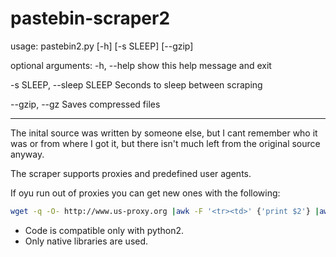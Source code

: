 # pastebin-scraper2
usage: pastebin2.py [-h] [-s SLEEP] [--gzip]

optional arguments:
  -h, --help                  show this help message and exit

  -s SLEEP, --sleep SLEEP     Seconds to sleep between scraping

  --gzip, --gz                Saves compressed files

-----------------------------------------------------------------------------
The inital source was written by someone else, but I cant remember who it was
or from where I got it, but there isn't much left from the original source
anyway.

The scraper supports proxies and predefined user agents.

If oyu run out of proxies you can get new ones with the following:
```bash
wget -q -O- http://www.us-proxy.org |awk -F '<tr><td>' {'print $2'} |awk -F '</td><td>' '{print $1":"$2}'|grep -P '^(\d{1,3}.){3}' >> Data/Proxies.txt
```

* Code is compatible only with python2.
* Only native libraries are used.


